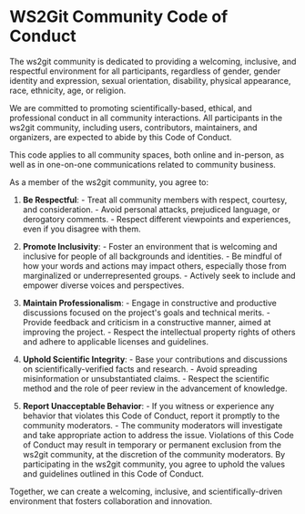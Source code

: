 # WS2Git Community Code of Conduct 

The ws2git community is dedicated to providing a welcoming, inclusive, and respectful environment for all participants, regardless of gender, gender identity and expression, sexual orientation, disability, physical appearance, race, ethnicity, age, or religion. 

We are committed to promoting scientifically-based, ethical, and professional conduct in all community interactions. All participants in the ws2git community, including users, contributors, maintainers, and organizers, are expected to abide by this Code of Conduct. 

This code applies to all community spaces, both online and in-person, as well as in one-on-one communications related to community business. 

As a member of the ws2git community, you agree to: 

1. **Be Respectful**: - Treat all community members with respect, courtesy, and consideration. - Avoid personal attacks, prejudiced language, or derogatory comments. - Respect different viewpoints and experiences, even if you disagree with them. 

2. **Promote Inclusivity**: - Foster an environment that is welcoming and inclusive for people of all backgrounds and identities. - Be mindful of how your words and actions may impact others, especially those from marginalized or underrepresented groups. - Actively seek to include and empower diverse voices and perspectives. 

3. **Maintain Professionalism**: - Engage in constructive and productive discussions focused on the project's goals and technical merits. - Provide feedback and criticism in a constructive manner, aimed at improving the project. - Respect the intellectual property rights of others and adhere to applicable licenses and guidelines. 

4. **Uphold Scientific Integrity**: - Base your contributions and discussions on scientifically-verified facts and research. - Avoid spreading misinformation or unsubstantiated claims. - Respect the scientific method and the role of peer review in the advancement of knowledge. 

5. **Report Unacceptable Behavior**: - If you witness or experience any behavior that violates this Code of Conduct, report it promptly to the community moderators. - The community moderators will investigate and take appropriate action to address the issue. Violations of this Code of Conduct may result in temporary or permanent exclusion from the ws2git community, at the discretion of the community moderators. By participating in the ws2git community, you agree to uphold the values and guidelines outlined in this Code of Conduct. 

Together, we can create a welcoming, inclusive, and scientifically-driven environment that fosters collaboration and innovation.

